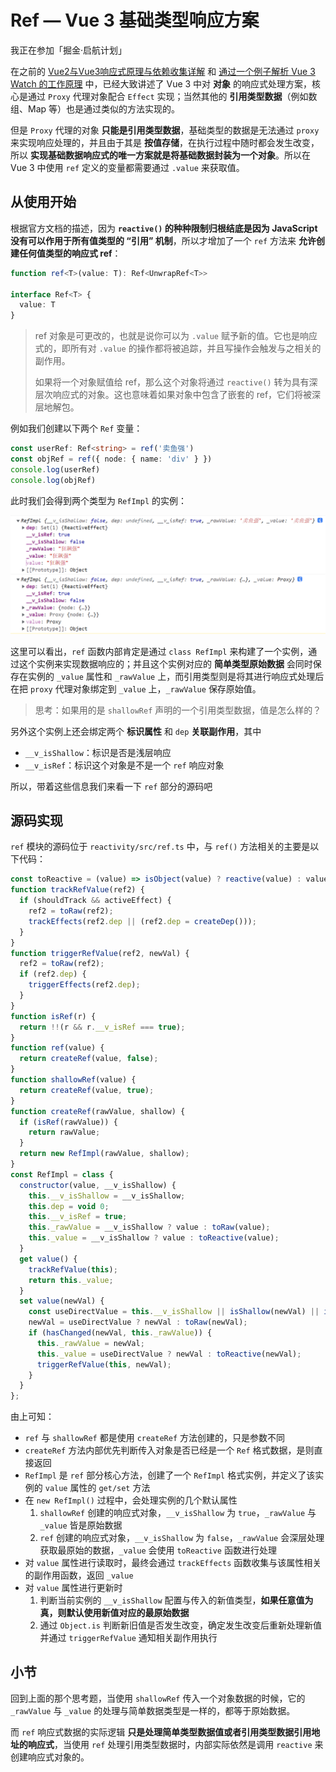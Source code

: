 # Ref — Vue 3 基础类型响应方案



我正在参加「掘金·启航计划」



在之前的 [Vue2与Vue3响应式原理与依赖收集详解](https://juejin.cn/post/7202454684657107005) 和 [通过一个例子解析 Vue 3 Watch 的工作原理](https://juejin.cn/post/7204735262961041465) 中，已经大致讲述了 Vue 3 中对 **对象** 的响应式处理方案，核心是通过 `Proxy` 代理对象配合 `Effect` 实现；当然其他的 **引用类型数据**（例如数组、Map 等）也是通过类似的方法实现的。

但是 `Proxy` 代理的对象 **只能是引用类型数据**，基础类型的数据是无法通过 `proxy` 来实现响应处理的，并且由于其是 **按值存储**，在执行过程中随时都会发生改变，所以 **实现基础数据响应式的唯一方案就是将基础数据封装为一个对象**。所以在 Vue 3 中使用 `ref` 定义的变量都需要通过 `.value` 来获取值。

## 从使用开始

根据官方文档的描述，因为 **`reactive()` 的种种限制归根结底是因为 JavaScript 没有可以作用于所有值类型的 “引用” 机制**，所以才增加了一个 `ref` 方法来 **允许创建任何值类型的响应式 ref**：

```typescript
function ref<T>(value: T): Ref<UnwrapRef<T>>

interface Ref<T> {
  value: T
}
```

> ref 对象是可更改的，也就是说你可以为 `.value` 赋予新的值。它也是响应式的，即所有对 `.value` 的操作都将被追踪，并且写操作会触发与之相关的副作用。
>
> 如果将一个对象赋值给 ref，那么这个对象将通过 `reactive()` 转为具有深层次响应式的对象。这也意味着如果对象中包含了嵌套的 ref，它们将被深层地解包。

例如我们创建以下两个 `Ref` 变量：

```typescript
const userRef: Ref<string> = ref('卖鱼强')
const objRef = ref({ node: { name: 'div' } })
console.log(userRef)
console.log(objRef)
```

此时我们会得到两个类型为 `RefImpl` 的实例：

![image-20230228131122289](./assets/image-20230228131122289.png)

这里可以看出，`ref` 函数内部肯定是通过 `class RefImpl` 来构建了一个实例，通过这个实例来实现数据响应的；并且这个实例对应的 **简单类型原始数据** 会同时保存在实例的 `_value` 属性和 `_rawValue` 上，而引用类型则是将其进行响应式处理后在把 `proxy` 代理对象绑定到 `_value` 上，`_rawValue` 保存原始值。

> 思考：如果用的是 `shallowRef` 声明的一个引用类型数据，值是怎么样的？

另外这个实例上还会绑定两个 **标识属性** 和 `dep` **关联副作用**，其中

- `__v_isShallow`：标识是否是浅层响应
- `__v_isRef`：标识这个对象是不是一个 `ref` 响应对象

所以，带着这些信息我们来看一下 `ref` 部分的源码吧

## 源码实现

`ref` 模块的源码位于 `reactivity/src/ref.ts` 中，与 `ref()` 方法相关的主要是以下代码：

```js
const toReactive = (value) => isObject(value) ? reactive(value) : value;
function trackRefValue(ref2) {
  if (shouldTrack && activeEffect) {
    ref2 = toRaw(ref2);
    trackEffects(ref2.dep || (ref2.dep = createDep()));
  }
}
function triggerRefValue(ref2, newVal) {
  ref2 = toRaw(ref2);
  if (ref2.dep) {
    triggerEffects(ref2.dep);
  }
}
function isRef(r) {
  return !!(r && r.__v_isRef === true);
}
function ref(value) {
  return createRef(value, false);
}
function shallowRef(value) {
  return createRef(value, true);
}
function createRef(rawValue, shallow) {
  if (isRef(rawValue)) {
    return rawValue;
  }
  return new RefImpl(rawValue, shallow);
}
const RefImpl = class {
  constructor(value, __v_isShallow) {
    this.__v_isShallow = __v_isShallow;
    this.dep = void 0;
    this.__v_isRef = true;
    this._rawValue = __v_isShallow ? value : toRaw(value);
    this._value = __v_isShallow ? value : toReactive(value);
  }
  get value() {
    trackRefValue(this);
    return this._value;
  }
  set value(newVal) {
    const useDirectValue = this.__v_isShallow || isShallow(newVal) || isReadonly(newVal);
    newVal = useDirectValue ? newVal : toRaw(newVal);
    if (hasChanged(newVal, this._rawValue)) {
      this._rawValue = newVal;
      this._value = useDirectValue ? newVal : toReactive(newVal);
      triggerRefValue(this, newVal);
    }
  }
};
```

由上可知：

- `ref` 与 `shallowRef` 都是使用 `createRef` 方法创建的，只是参数不同
- `createRef` 方法内部优先判断传入对象是否已经是一个 `Ref` 格式数据，是则直接返回
- `RefImpl` 是 `ref` 部分核心方法，创建了一个 `RefImpl` 格式实例，并定义了该实例的 `value` 属性的 `get/set` 方法
- 在 `new RefImpl()` 过程中，会处理实例的几个默认属性
  1. `shallowRef` 创建的响应式对象，`__v_isShallow` 为 `true`，`_rawValue` 与 `_value` 皆是原始数据
  2. `ref` 创建的响应式对象，`__v_isShallow` 为 `false`，`_rawValue` 会深层处理获取最原始的数据，`_value` 会使用 `toReactive` 函数进行处理
- 对 `value` 属性进行读取时，最终会通过 `trackEffects` 函数收集与该属性相关的副作用函数，返回 `_value`
- 对 `value` 属性进行更新时
  1. 判断当前实例的 `__v_isShallow` 配置与传入的新值类型，**如果任意值为真，则默认使用新值对应的最原始数据**
  2. 通过 `Object.is` 判断新旧值是否发生改变，确定发生改变后重新处理新值并通过 `triggerRefValue` 通知相关副作用执行

## 小节

回到上面的那个思考题，当使用 `shallowRef` 传入一个对象数据的时候，它的 `_rawValue` 与 `_value` 的处理与简单数据类型是一样的，都等于原始数据。

而 `ref` 响应式数据的实际逻辑 **只是处理简单类型数据值或者引用类型数据引用地址的响应式**，当使用 `ref` 处理引用类型数据时，内部实际依然是调用 `reactive` 来创建响应式对象的。
